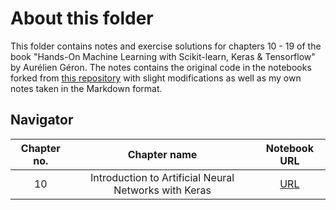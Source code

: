 # About this folder

This folder contains notes and exercise solutions for chapters 10 - 19 of the book "Hands-On Machine Learning with Scikit-learn, Keras & Tensorflow" by Aurélien Géron. The notes contains the original code in the notebooks forked from [this repository](https://github.com/ageron/handson-ml2) with slight modifications as well as my own notes taken in the Markdown format. 

## Navigator

|  Chapter no.  |  Chapter name   |   Notebook URL   | 
|:------:|:-------:|:--------:|
| 10 | Introduction to Artificial Neural Networks with Keras | [URL](https://github.com/Ludougan123234/tf-certificate/blob/main/HOML/chapter10.ipynb) | 